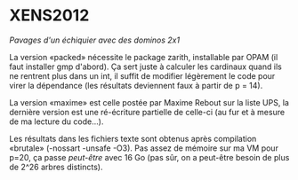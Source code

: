 # XENS2012
*Pavages d'un échiquier avec des dominos 2x1*

La version «packed» nécessite le package zarith, installable par OPAM (il faut installer gmp d'abord). Ça sert juste à calculer les cardinaux quand ils ne rentrent plus dans un int, il suffit de modifier légèrement le code pour virer la dépendance (les résultats deviennent faux à partir de p = 14).

La version «maxime» est celle postée par Maxime Rebout sur la liste UPS, la dernière version est une ré-écriture partielle de celle-ci (au fur et à mesure de ma lecture du code...).

Les résultats dans les fichiers texte sont obtenus après compilation «brutale» (-nossart -unsafe -O3). Pas assez de mémoire sur ma VM pour p=20, ça passe *peut-être* avec 16 Go (pas sûr, on a peut-être besoin de plus de 2^26 arbres distincts).
